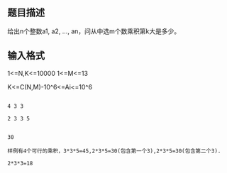 ## 题目描述

<p>给出n个整数a1, a2, …, an，问从中选m个数乘积第k大是多少。</p>

## 输入格式

<div>
 1<=N,K<=10000 1<=M<=13 
</div>
<div>
 K<=C(N,M)-10^6<=Ai<=10^6
</div>

```input1
4 3 3
2 3 3 5
```
```output1
30
样例有4个可行的乘积，3*3*5=45,2*3*5=30(包含第一个3),2*3*5=30(包含第二个3).
2*3*3=18
```

